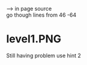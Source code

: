 --> in page source  
go though lines from 46 -64

  # level1.PNG

</head>
<body onLoad=password()>

<script language=JavaScript>
  
{

var a="null";

function check()

{

if (document.a.c.value == a)

{

document.location.href="http://www.hackertest.net/"+document.a.c.value+".htm";

}

else

{

alert ("Try again");

}

}

}

</script>


Still having problem use hint 2
